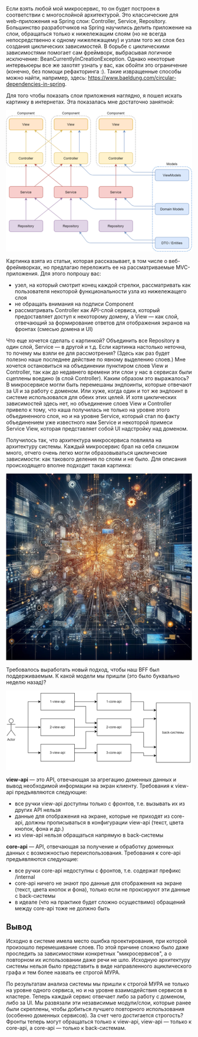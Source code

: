 Если взять любой мой микросервис, то он будет построен в соответствии с многослойной архитектурой. Это классические для web-приложения на Spring слои: Controller, Service, Repository. Большинство разработчиков на Spring научились делить приложение на слои, обращаться только к нижележащим слоям (но не всегда непосредственно к одному нижележащему) и узлам того же слоя без создания циклических зависимостей. В борьбе с циклическими зависимостями помогает сам фреймворк, выбрасывая логичное исключение: BeanCurrentlyInCreationException. Однако некоторые интервьюеры все же захотят узнать у вас, как обойти это ограничение (конечно, без помощи рефакторинга :). Такие извращенные способы можно найти, например, здесь: https://www.baeldung.com/circular-dependencies-in-spring.

Для того чтобы показать слои приложения наглядно, я пошел искать картинку в интернетах. Эта показалась мне достаточно занятной: 

![img.png](img.png)

Картинка взята из статьи, которая рассказывает, в том числе о веб-фреймворках, но предлагаю переложить ее на рассматриваемые MVC-приложения. Для этого попрошу вас:
* узел, на который смотрит конец каждой стрелки, рассматривать как пользователя некоторой функциональности узла из нижележащего слоя
* не обращать внимания на подписи Component
* рассматривать Controller как API-слой сервиса, который предоставляет доступ к некоторому домену, а View — как слой, отвечающий за формирование ответов для отображения экранов на фронтах (смесью домена и UI)

Что еще хочется сделать с картинкой? Объединить все Repository в один слой, Service — в другой и т.д. Если картинка настолько неточна, то почему мы взяли ее для рассмотрения? (Здесь как раз будет полезно наше последнее действие по явному выделению слоев.) Мне хочется остановиться на объединении пунктиром слоев View и Controller, так как до недавнего времени эти слои у нас в сервисах были сцеплены воедино (в слой Controller). Каким образом это выражалось? В микросервисе могли быть перемешаны эндпоинты, которые отвечают за UI и за работу с доменом. Или хуже, когда один и тот же эндпоинт в системе использовался для обеих этих целей. И хотя циклических зависимостей здесь нет, но объединение слоев View и Controller привело к тому, что каша получилась не только на уровне этого объединенного слоя, но и на уровне Service, который стал по факту объединением уже известного нам Service и некоторой примеси Service View, которая представляет собой UI надстройку над доменом. 

Получилось так, что архитектура микросервиса повлияла на архитектуру системы. Каждый микросервис брал на себя слишком много, отчего очень легко могли образовываться циклические зависимости: как такового деления по слоям и не было. Для описания происходящего вполне подходит такая картинка:

![img_2.png](img_2.png)

Требовалось выработать новый подход, чтобы наш BFF был поддерживаемым. К какой модели мы пришли (это было буквально неделю назад)?

![img_1.png](img_1.png)

**view-api** — это API, отвечающая за агрегацию доменных данных и вывод необходимой информации на экран клиенту. Требования к view-api предъявляются следующие:

* все ручки view-api доступны только с фронтов, т.е. вызывать их из других API нельзя
* данные для отображения на экране, которые не приходят из core-api, должны прописываться в конфигурации view-api (текст, цвета кнопок, фона и др.)
* из view-api нельзя обращаться напрямую в back-системы

**core-api** — API, отвечающая за получение и обработку доменных данных с возможностью переиспользования. Требования к core-api предъявляются следующие:

* все ручки core-api недоступны с фронтов, т.е. содержат префикс /internal
* core-api ничего не знают про данные для отображения на экране (текст, цвета кнопок и фона), только если не проксируют эти данные с back-системы
* в идеале (что на практике будет сложно осуществимо) обращений между core-api тоже не должно быть

## Вывод

Исходно в системе имела место ошибка проектирования, при которой произошло перемешивание слоев. По этой причине сложно было даже проследить за зависимостями конкретных "микросервисов", а о повторном их использовании даже речи не шло. Исходную архитектуру системы нельзя было представить в виде направленного ациклического графа и тем более назвать ее строгой МУРА. 

По результатам анализа системы мы пришли к строгой МУРА не только на уровне одного сервиса, но и на уровне взаимодействия сервисов в кластере. Теперь каждый сервис отвечает либо за работу с доменом, либо за UI. Мы развязали эти независимые модули/слои, которые ранее были скреплены, чтобы добиться лучшего повторного использования (особенно доменных сервисов). За счет чего достигается строгость? Фронты теперь могут обращаться только к view-api, view-api — только к core-api, а core-api — только к back-системам.